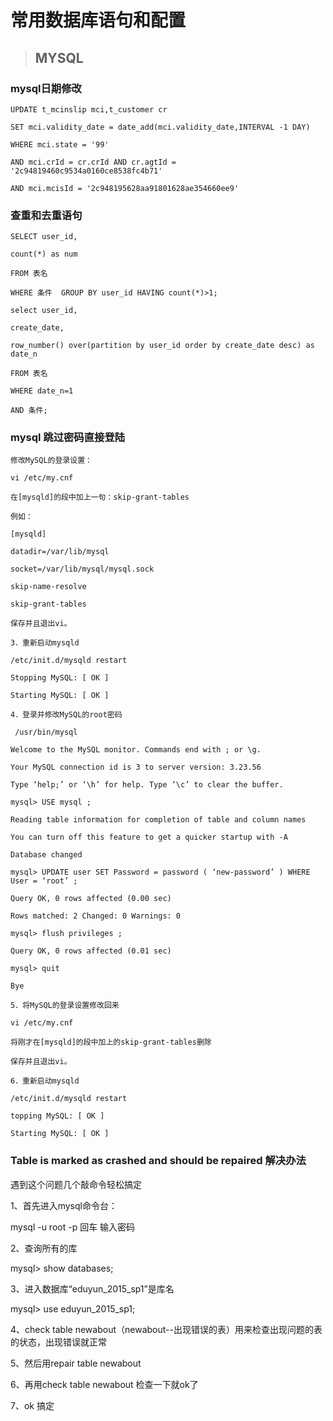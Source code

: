 # 常用数据库语句和配置



>## MYSQL

### mysql日期修改

	UPDATE t_mcinslip mci,t_customer cr 

	SET mci.validity_date = date_add(mci.validity_date,INTERVAL -1 DAY) 

	WHERE mci.state = '99' 

	AND mci.crId = cr.crId AND cr.agtId = '2c94819460c9534a0160ce8538fc4b71' 

	AND mci.mcisId = '2c948195628aa91801628ae354660ee9'

### 查重和去重语句

	SELECT user_id,

	count(*) as num

	FROM 表名

	WHERE 条件  GROUP BY user_id HAVING count(*)>1;

	select user_id,
	
	create_date,

	row_number() over(partition by user_id order by create_date desc) as date_n 

	FROM 表名 

	WHERE date_n=1                 

	AND 条件; 

### mysql 跳过密码直接登陆

	修改MySQL的登录设置：

	vi /etc/my.cnf

	在[mysqld]的段中加上一句：skip-grant-tables

	例如：

	[mysqld]

	datadir=/var/lib/mysql

	socket=/var/lib/mysql/mysql.sock

	skip-name-resolve

	skip-grant-tables

	保存并且退出vi。

	3．重新启动mysqld

 	/etc/init.d/mysqld restart

	Stopping MySQL: [ OK ]

	Starting MySQL: [ OK ]

	4．登录并修改MySQL的root密码

	 /usr/bin/mysql

	Welcome to the MySQL monitor. Commands end with ; or \g.

	Your MySQL connection id is 3 to server version: 3.23.56

	Type ‘help;’ or ‘\h’ for help. Type ‘\c’ to clear the buffer.

	mysql> USE mysql ;

	Reading table information for completion of table and column names

	You can turn off this feature to get a quicker startup with -A

	Database changed

	mysql> UPDATE user SET Password = password ( ‘new-password’ ) WHERE User = ‘root’ ;

	Query OK, 0 rows affected (0.00 sec)

	Rows matched: 2 Changed: 0 Warnings: 0

	mysql> flush privileges ;

	Query OK, 0 rows affected (0.01 sec)

	mysql> quit

	Bye
	
	5．将MySQL的登录设置修改回来

 	vi /etc/my.cnf

	将刚才在[mysqld]的段中加上的skip-grant-tables删除

	保存并且退出vi。

	6．重新启动mysqld

 	/etc/init.d/mysqld restart

	topping MySQL: [ OK ]

	Starting MySQL: [ OK ]

### Table is marked as crashed and should be repaired 解决办法

遇到这个问题几个敲命令轻松搞定

1、首先进入mysql命令台：

mysql -u root -p 回车  输入密码

2、查询所有的库

mysql> show databases; 

3、进入数据库“eduyun_2015_sp1”是库名

mysql> use eduyun_2015_sp1;

4、check table newabout（newabout--出现错误的表）用来检查出现问题的表的状态，出现错误就正常

5、然后用repair table newabout

 

6、再用check table newabout 检查一下就ok了

 

7、ok 搞定

